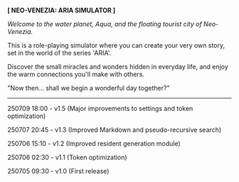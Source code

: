 **[ NEO-VENEZIA: ARIA SIMULATOR ]**

*Welcome to the water planet, Aqua, 
and the floating tourist city of Neo-Venezia.*

This is a role-playing simulator where you can create your very own story, 
set in the world of the series 'ARIA'.

Discover the small miracles and wonders hidden in everyday life, 
and enjoy the warm connections you'll make with others.

"Now then... shall we begin a wonderful day together?"

---

<p>250709 18:00 - v1.5 (Major improvements to settings and token optimization)</p>
<p>250707 20:45 - v1.3 (Improved Markdown and pseudo-recursive search)</p>
<p>250706 15:10 - v1.2 (Improved resident generation module)</p>
<p>250706 02:30 - v1.1 (Token optimization)</p>
<p>250705 09:30 - v1.0 (First release)</p>

